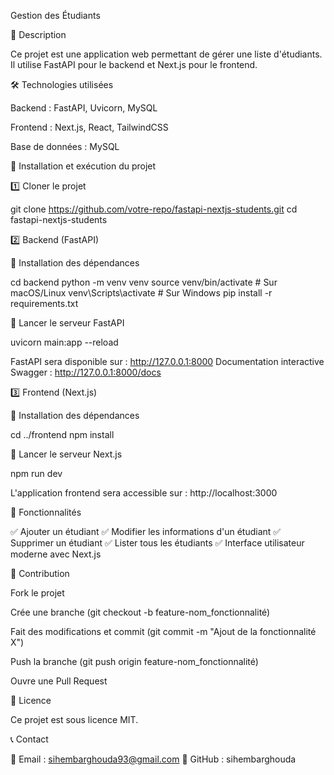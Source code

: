 Gestion des Étudiants

📌 Description

Ce projet est une application web permettant de gérer une liste d'étudiants.
Il utilise FastAPI pour le backend et Next.js pour le frontend.

🛠 Technologies utilisées

Backend : FastAPI, Uvicorn, MySQL

Frontend : Next.js, React, TailwindCSS

Base de données : MySQL

🚀 Installation et exécution du projet

1️⃣ Cloner le projet

git clone https://github.com/votre-repo/fastapi-nextjs-students.git
cd fastapi-nextjs-students

2️⃣ Backend (FastAPI)

📌 Installation des dépendances

cd backend
python -m venv venv
source venv/bin/activate  # Sur macOS/Linux
venv\Scripts\activate  # Sur Windows
pip install -r requirements.txt

🚀 Lancer le serveur FastAPI

uvicorn main:app --reload

FastAPI sera disponible sur : http://127.0.0.1:8000
Documentation interactive Swagger : http://127.0.0.1:8000/docs

3️⃣ Frontend (Next.js)

📌 Installation des dépendances

cd ../frontend
npm install

🚀 Lancer le serveur Next.js

npm run dev

L'application frontend sera accessible sur : http://localhost:3000


📌 Fonctionnalités

✅ Ajouter un étudiant
✅ Modifier les informations d'un étudiant
✅ Supprimer un étudiant
✅ Lister tous les étudiants
✅ Interface utilisateur moderne avec Next.js

🤝 Contribution

Fork le projet

Crée une branche (git checkout -b feature-nom_fonctionnalité)

Fait des modifications et commit (git commit -m "Ajout de la fonctionnalité X")

Push la branche (git push origin feature-nom_fonctionnalité)

Ouvre une Pull Request

📜 Licence

Ce projet est sous licence MIT.

📞 Contact

📧 Email : sihembarghouda93@gmail.com
📌 GitHub : sihembarghouda
